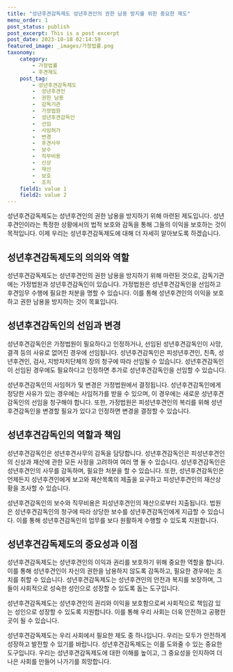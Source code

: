 ```yaml
---
title: "성년후견감독제도 성년후견인의 권한 남용 방지를 위한 중요한 제도"
menu_order: 1
post_status: publish
post_excerpt: This is a post excerpt
post_date: 2023-10-18 02:14:59
featured_image: _images/가정법률.png
taxonomy:
    category:
        - 가정법률
        - 후견제도
    post_tag:
        - 성년후견감독제도
        -  성년후견인
        -  권한 남용
        -  감독기관
        -  가정법원
        -  성년후견감독인
        -  선임
        -  사임허가
        -  변경
        -  후견사무
        -  보수
        -  직무비용
        -  신상
        -  재산
        -  보호
        -  조치
    field1: value 1
    field2: value 2
---
```



성년후견감독제도는 성년후견인의 권한 남용을 방지하기 위해 마련된 제도입니다. 성년후견인이라는 특정한 상황에서의 법적 보호와 감독을 통해 그들의 이익을 보호하는 것이 목적입니다. 이제 우리는 성년후견감독제도에 대해 더 자세히 알아보도록 하겠습니다.

## 성년후견감독제도의 의의와 역할

성년후견감독제도는 성년후견인의 권한 남용을 방지하기 위해 마련된 것으로, 감독기관에는 가정법원과 성년후견감독인이 있습니다. 가정법원은 성년후견감독인을 선임하고 후견임무 수행에 필요한 처분을 명할 수 있습니다. 이를 통해 성년후견인의 이익을 보호하고 권한 남용을 방지하는 것이 목표입니다.

## 성년후견감독인의 선임과 변경

성년후견감독인은 가정법원이 필요하다고 인정하거나, 선임된 성년후견감독인이 사망, 결격 등의 사유로 없어진 경우에 선임됩니다. 성년후견감독인은 피성년후견인, 친족, 성년후견인, 검사, 지방자치단체의 장의 청구에 따라 선임될 수 있습니다. 성년후견감독인이 선임된 경우에도 필요하다고 인정하면 추가로 성년후견감독인을 선임할 수 있습니다.

성년후견감독인의 사임허가 및 변경은 가정법원에서 결정됩니다. 성년후견감독인에게 정당한 사유가 있는 경우에는 사임허가를 받을 수 있으며, 이 경우에는 새로운 성년후견감독인의 선임을 청구해야 합니다. 또한, 가정법원은 피성년후견인의 복리를 위해 성년후견감독인을 변경할 필요가 있다고 인정하면 변경을 결정할 수 있습니다.

## 성년후견감독인의 역할과 책임

성년후견감독인은 성년후견사무의 감독을 담당합니다. 성년후견감독인은 피성년후견인의 신상과 재산에 관한 모든 사정을 고려하여 여러 명 둘 수 있습니다. 성년후견감독인은 성년후견인의 사무를 감독하며, 필요한 처분을 할 수 있습니다. 또한, 성년후견감독인은 언제든지 성년후견인에게 보고와 재산목록의 제출을 요구하고 피성년후견인의 재산상황을 조사할 수 있습니다.

성년후견감독인의 보수와 직무비용은 피성년후견인의 재산으로부터 지출됩니다. 법원은 성년후견감독인의 청구에 따라 상당한 보수를 성년후견감독인에게 지급할 수 있습니다. 이를 통해 성년후견감독인의 업무를 보다 원활하게 수행할 수 있도록 지원합니다.

## 성년후견감독제도의 중요성과 이점

성년후견감독제도는 성년후견인의 이익과 권리를 보호하기 위해 중요한 역할을 합니다. 이를 통해 성년후견인이 자신의 권한을 남용하지 않도록 감독하고, 필요한 경우에는 조치를 취할 수 있습니다. 성년후견감독제도는 성년후견인의 안전과 복지를 보장하며, 그들이 사회적으로 성숙한 성인으로 성장할 수 있도록 돕는 도구입니다.

성년후견감독제도는 성년후견인의 권리와 이익을 보호함으로써 사회적으로 책임감 있는 성인으로 성장할 수 있도록 지원합니다. 이를 통해 우리 사회는 더욱 안전하고 공평한 곳이 될 수 있습니다.

성년후견감독제도는 우리 사회에서 필요한 제도 중 하나입니다. 우리는 모두가 안전하게 성장하고 발전할 수 있기를 바랍니다. 성년후견감독제도는 이를 도와줄 수 있는 중요한 도구입니다. 우리는 성년후견감독제도에 대한 이해를 높이고, 그 중요성을 인지하여 더 나은 사회를 만들어 나가기를 희망합니다.

